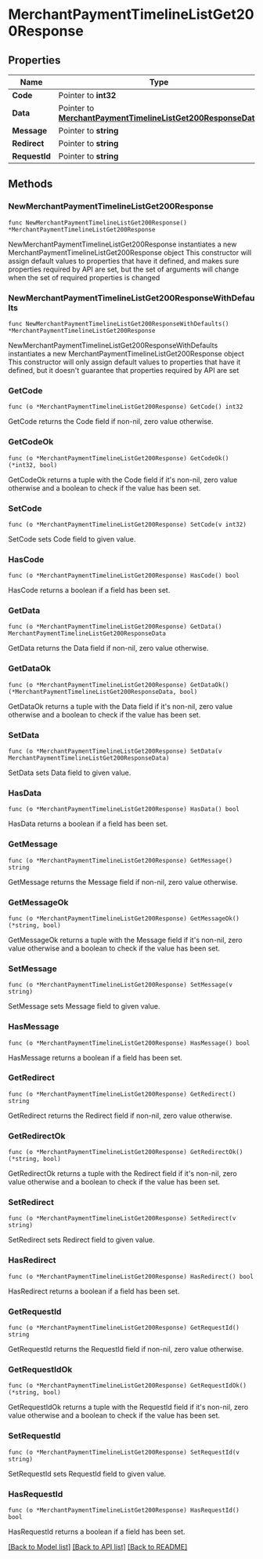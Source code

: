 # MerchantPaymentTimelineListGet200Response

## Properties

Name | Type | Description | Notes
------------ | ------------- | ------------- | -------------
**Code** | Pointer to **int32** |  | [optional] 
**Data** | Pointer to [**MerchantPaymentTimelineListGet200ResponseData**](MerchantPaymentTimelineListGet200ResponseData.md) |  | [optional] 
**Message** | Pointer to **string** |  | [optional] 
**Redirect** | Pointer to **string** |  | [optional] 
**RequestId** | Pointer to **string** |  | [optional] 

## Methods

### NewMerchantPaymentTimelineListGet200Response

`func NewMerchantPaymentTimelineListGet200Response() *MerchantPaymentTimelineListGet200Response`

NewMerchantPaymentTimelineListGet200Response instantiates a new MerchantPaymentTimelineListGet200Response object
This constructor will assign default values to properties that have it defined,
and makes sure properties required by API are set, but the set of arguments
will change when the set of required properties is changed

### NewMerchantPaymentTimelineListGet200ResponseWithDefaults

`func NewMerchantPaymentTimelineListGet200ResponseWithDefaults() *MerchantPaymentTimelineListGet200Response`

NewMerchantPaymentTimelineListGet200ResponseWithDefaults instantiates a new MerchantPaymentTimelineListGet200Response object
This constructor will only assign default values to properties that have it defined,
but it doesn't guarantee that properties required by API are set

### GetCode

`func (o *MerchantPaymentTimelineListGet200Response) GetCode() int32`

GetCode returns the Code field if non-nil, zero value otherwise.

### GetCodeOk

`func (o *MerchantPaymentTimelineListGet200Response) GetCodeOk() (*int32, bool)`

GetCodeOk returns a tuple with the Code field if it's non-nil, zero value otherwise
and a boolean to check if the value has been set.

### SetCode

`func (o *MerchantPaymentTimelineListGet200Response) SetCode(v int32)`

SetCode sets Code field to given value.

### HasCode

`func (o *MerchantPaymentTimelineListGet200Response) HasCode() bool`

HasCode returns a boolean if a field has been set.

### GetData

`func (o *MerchantPaymentTimelineListGet200Response) GetData() MerchantPaymentTimelineListGet200ResponseData`

GetData returns the Data field if non-nil, zero value otherwise.

### GetDataOk

`func (o *MerchantPaymentTimelineListGet200Response) GetDataOk() (*MerchantPaymentTimelineListGet200ResponseData, bool)`

GetDataOk returns a tuple with the Data field if it's non-nil, zero value otherwise
and a boolean to check if the value has been set.

### SetData

`func (o *MerchantPaymentTimelineListGet200Response) SetData(v MerchantPaymentTimelineListGet200ResponseData)`

SetData sets Data field to given value.

### HasData

`func (o *MerchantPaymentTimelineListGet200Response) HasData() bool`

HasData returns a boolean if a field has been set.

### GetMessage

`func (o *MerchantPaymentTimelineListGet200Response) GetMessage() string`

GetMessage returns the Message field if non-nil, zero value otherwise.

### GetMessageOk

`func (o *MerchantPaymentTimelineListGet200Response) GetMessageOk() (*string, bool)`

GetMessageOk returns a tuple with the Message field if it's non-nil, zero value otherwise
and a boolean to check if the value has been set.

### SetMessage

`func (o *MerchantPaymentTimelineListGet200Response) SetMessage(v string)`

SetMessage sets Message field to given value.

### HasMessage

`func (o *MerchantPaymentTimelineListGet200Response) HasMessage() bool`

HasMessage returns a boolean if a field has been set.

### GetRedirect

`func (o *MerchantPaymentTimelineListGet200Response) GetRedirect() string`

GetRedirect returns the Redirect field if non-nil, zero value otherwise.

### GetRedirectOk

`func (o *MerchantPaymentTimelineListGet200Response) GetRedirectOk() (*string, bool)`

GetRedirectOk returns a tuple with the Redirect field if it's non-nil, zero value otherwise
and a boolean to check if the value has been set.

### SetRedirect

`func (o *MerchantPaymentTimelineListGet200Response) SetRedirect(v string)`

SetRedirect sets Redirect field to given value.

### HasRedirect

`func (o *MerchantPaymentTimelineListGet200Response) HasRedirect() bool`

HasRedirect returns a boolean if a field has been set.

### GetRequestId

`func (o *MerchantPaymentTimelineListGet200Response) GetRequestId() string`

GetRequestId returns the RequestId field if non-nil, zero value otherwise.

### GetRequestIdOk

`func (o *MerchantPaymentTimelineListGet200Response) GetRequestIdOk() (*string, bool)`

GetRequestIdOk returns a tuple with the RequestId field if it's non-nil, zero value otherwise
and a boolean to check if the value has been set.

### SetRequestId

`func (o *MerchantPaymentTimelineListGet200Response) SetRequestId(v string)`

SetRequestId sets RequestId field to given value.

### HasRequestId

`func (o *MerchantPaymentTimelineListGet200Response) HasRequestId() bool`

HasRequestId returns a boolean if a field has been set.


[[Back to Model list]](../README.md#documentation-for-models) [[Back to API list]](../README.md#documentation-for-api-endpoints) [[Back to README]](../README.md)


